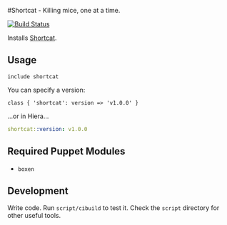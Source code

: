 #Shortcat - Killing mice, one at a time.

[![Build Status](https://travis-ci.org/boxen/puppet-shortcat.png)](https://travis-ci.org/boxen/puppet-shortcat)

Installs [Shortcat](http://shortcatapp.com/).

## Usage

```puppet
include shortcat
```

You can specify a version:

``` puppet
class { 'shortcat': version => 'v1.0.0' }
```

...or in Hiera...

``` yaml
shortcat::version: v1.0.0
```

## Required Puppet Modules

* `boxen`

## Development

Write code. Run `script/cibuild` to test it. Check the `script`
directory for other useful tools.
